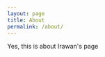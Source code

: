 ```yaml
---
layout: page
title: About
permalink: /about/
---
```


Yes, this is about Irawan's page


[jekyll-organization]: https://github.com/jekyll
